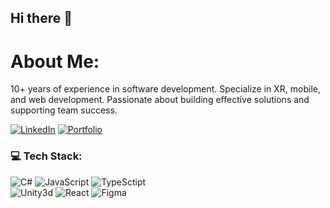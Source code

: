 ## Hi there 👋

# About Me:
10+ years of experience in software development. Specialize in XR, mobile, and web development. Passionate about building effective solutions and supporting team success.

[![LinkedIn](https://img.shields.io/badge/LinkedIn-%230077B5.svg?logo=linkedin&logoColor=white)](https://linkedin.com/in/dimatidev) 
[![Portfolio](https://img.shields.io/badge/Portfolio-%23F24E1E.svg?logo=unity&logoColor=white)](https://dimatidev.github.io)


### 💻 Tech Stack:
![C#](https://img.shields.io/badge/c%23-%23323330.svg?style=flat&logo=csharp&logoColor=white) ![JavaScript](https://img.shields.io/badge/javascript-%23323330.svg?style=flat&logo=javascript&logoColor=%23F7DF1E) ![TypeSctipt](https://img.shields.io/badge/typescript-%23323330.svg?style=flat&logo=typescript&logoColor=%blue)
<br/> ![Unity3d](https://img.shields.io/badge/Unity3d-%23323330.svg?style=flat&logo=unity&logoColor=white) ![React](https://img.shields.io/badge/react-%23323330.svg?style=flat&logo=react&logoColor=%2361DAFB) ![Figma](https://img.shields.io/badge/figma-%23323330.svg?style=flat&logo=figma&logoColor=white)


<!-- Proudly created with GPRM ( https://gprm.itsvg.in ) -->

<!--
**dimaTidev/dimaTidev** is a ✨ _special_ ✨ repository because its `README.md` (this file) appears on your GitHub profile.

Here are some ideas to get you started:

- 🔭 I’m currently working on ...
- 🌱 I’m currently learning ...
- 👯 I’m looking to collaborate on ...
- 🤔 I’m looking for help with ...
- 💬 Ask me about ...
- 📫 How to reach me: ...
- 😄 Pronouns: ...
- ⚡ Fun fact: ...
-->
